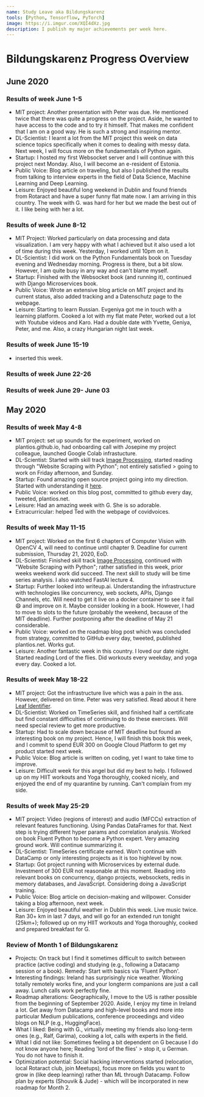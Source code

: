 ```yaml
---
name: Study Leave aka Bildungskarenz
tools: [Python, Tensorflow, PyTorch]
image: https://i.imgur.com/XQI4dXz.jpg
description: I publish my major achievements per week here.
---
```


# Bildungskarenz Progress Overview

## June 2020

### Results of week June 1-5

- MIT project: Another presentation with Peter was due. He mentioned twice that there was quite a progress on the project. Aside, he wanted to have access to the code and to try it himself. That makes me confident that I am on a good way. He is such a strong and inspiring mentor.
- DL-Scientist: I learnt a lot from the MIT project this week on data science topics specifically when it comes to dealing with messy data. Next week, I will focus more on the fundamentals of Python again.
- Startup: I hosted my first Websocket server and I will continue with this project next Monday. Also, I will become an e-resident of Estonia.
- Public Voice: Blog article on traveling, but also I published the results from talking to interview experts in the field of Data Science, Machine Learning and Deep Learning.
- Leisure: Enjoyed beautiful long weekend in Dublin and found friends from Rotaract and have a super funny flat mate now. I am arriving in this country. The week with G. was hard for her but we made the best out of it. I like being with her a lot.

### Results of week June 8-12

- MIT Project: Worked particularly on data processing and data visualization. I am very happy with what I achieved but it also used a lot of time during this week. Yesterday, I worked until 10pm on it.
- DL-Scientist: I did work on the Python Fundamentals book on Tuesday evening and Wednesday morning. Progress is there, but a bit slow. However, I am quite busy in any way and can't blame myself.
- Startup: Finished with the Websocket book (and running it), continued with Django Microservices book.
- Public Voice: Wrote an extensive blog article on MIT project and its current status, also added tracking and a Datenschutz page to the webpage.
- Leisure: Starting to learn Russian. Evgeniya got me in touch with a learning platform. Cooked a lot with my flat mate Peter, worked out a lot with Youtube videos and Karo. Had a double date with Yvette, Geniya, Peter, and me. Also, a crazy Hungarian night last week.

### Results of week June 15-19

- inserted this week.

### Results of week June 22-26
### Results of week June 29- June 03


## May 2020

### Results of week May 4-8
- MIT project: set up sounds for the experiment, worked on plantios.github.io, had onboarding call with Josepine my project colleague, launched Google Colab infrastucture.
- DL-Scientist: Started with skill track [Image Processing](https://learn.datacamp.com/skill-tracks/image-processing), started reading through "Website Scraping with Python"; not entirely satisfied > going to work on Friday afternoon, and Sunday.
- Startup: Found amazing open source project going into my direction. Started with understanding it [here](www.writeup.ai).
- Public Voice: worked on this blog post, committed to github every day, tweeted, plantios.net.
- Leisure: Had an amazing week with G. She is so adorable.
- Extracurricular: helped Ted with the webpage of covidvoices.

### Results of week May 11-15
- MIT project: Worked on the first 6 chapters of Computer Vision with OpenCV 4, will need to continue until chapter 9. Deadline for current submission, Thursday 21, 2020, EoD.
- DL-Scientist: Finished skill track [Image Processing](https://learn.datacamp.com/skill-tracks/image-processing), continued with "Website Scraping with Python"; rather satisfied in this week, prior weeks weekend work did succeed. The next skill to study will be time series analysis. I also watched FastAI lecture 4.
- Startup: Further looked into writeup.ai. Understanding the infrastructure with technologies like concurrency, web sockets, APIs, Django Channels, etc. Will need to get it live on a docker container to see it fail :smile: and improve on it. Maybe consider looking in a book. However, I had to move to slots to the future (probably the weekend, because of the MIT deadline). Further postponing after the deadline of May 21 considerable.
- Public Voice: worked on the roadmap blog post which was concluded from strategy, committed to GitHub every day, tweeted, published plantios.net. Works gut.
- Leisure: Another fantastic week in this country. I loved our date night. Started reading Lord of the flies. Did workouts every weekday, and yoga every day. Cooked a lot.

### Results of week May 18-22

- MIT project: Got the infrastructure live which was a pain in the ass. However, delivered on time. Peter was very satisfied. Read about it here [Leaf Identifier](https://plantions.github.io/project/2020/05/21/infrastructure.html).
- DL-Scientist: Worked on TimeSeries skill, and finished half a certificate but find constant difficulties of continuing to do these exercises. Will need special review to get more productive.
- Startup: Had to scale down because of MIT deadline but found an interesting book on my project. Hence, I will finish this book this week, and I commit to spend EUR 300 on Google Cloud Platform to get my product started next week.
- Public Voice: Blog article is written on coding, yet I want to take time to improve.
- Leisure: Difficult week for this angel but did my best to help. I followed up on my HIIT workouts and Yoga thoroughly, cooked nicely, and enjoyed the end of my quarantine by running. Can't complain from my side.

### Results of week May 25-29

- MIT project: Video (regions of interest) and audio (MFCCs) extraction of relevant features functioning. Using Pandas DataFrames for that. Next step is trying different hyper params and correlation analysis. Worked on book Fluent Python to become a Python expert. Very amazing ground work. Will continue summarizing it.
- DL-Scientist: TimeSeries certificate earned. Won't continue with DataCamp or only interesting projects as it is too highlevel by now.
- Startup: Got project running with Microservices by external dude. Investment of 300 EUR not reasonable at this moment. Reading into relevant books on concurrency, django projects, websockets, redis in memory databases, and JavaScript. Considering doing a JavaScript training.
- Public Voice: Blog article on decision-making and willpower. Consider taking a blog afternoon, next week.
- Leisure: Enjoyed beautiful weather in Dublin this week. Live music twice. Ran 30+ km in last 7 days, and will go for an extended run tonight (25km+); followed up on my HIIT workouts and Yoga thoroughly, cooked and prepared breakfast for G.

### Review of Month 1 of Bildungskarenz

- Projects: On track but I find it sometimes difficult to switch between practice (active coding) and studying (e.g., following a Datacamp session or a book). Remedy: Start with basics via 'Fluent Python'.
- Interesting findings: Ireland has surprisingly nice weather. Working totally remotely works fine, and your longterm companions are just a call away. Lunch calls work perfectly fine.
- Roadmap alterations: Geographically, I move to the US is rather possible from the beginning of September 2020. Aside, I enjoy my time in Ireland a lot. Get away from Datacamp and high-level books and more into particular Medium publications, conference proceedings and video blogs on NLP (e.g., HuggingFace).
- What I liked: Being with G., virtually meeting my friends also long-term ones (e.g., Ralf, Garima), cooking a lot, calls with experts in the field.
- What I did not like: Sometimes feeling a bit dependent on G because I do not know anyone here; Reading 'lord of the flies' > stop it, u German. You do not have to finish it.
- Optimization potential: Social hacking interventions started (relocation, local Rotaract club, join Meetups), focus more on fields you want to grow in (like deep learning) rather than ML through Datacamp. Follow plan by experts (Shouvik & Jude) - which will be incorporated in new roadmap for Month 2.
